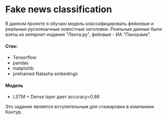 # Fake news classification

В данном проекте я обучаю модель классифицировать фейковые и реальные рускоязычные новостные заголовки. Реальные данные были взяты из интернет-издания "Лента.ру", фейовые - ИА "Панорама". 

#### Cтек:
- Tensorflow
- pandas
- matplotlib
- pretrained Natasha embedings

#### Модель
- LSTM + Dense layer дает accuracy=0.86

Это задание является вступительным для стажировки в компаниии Контур.
